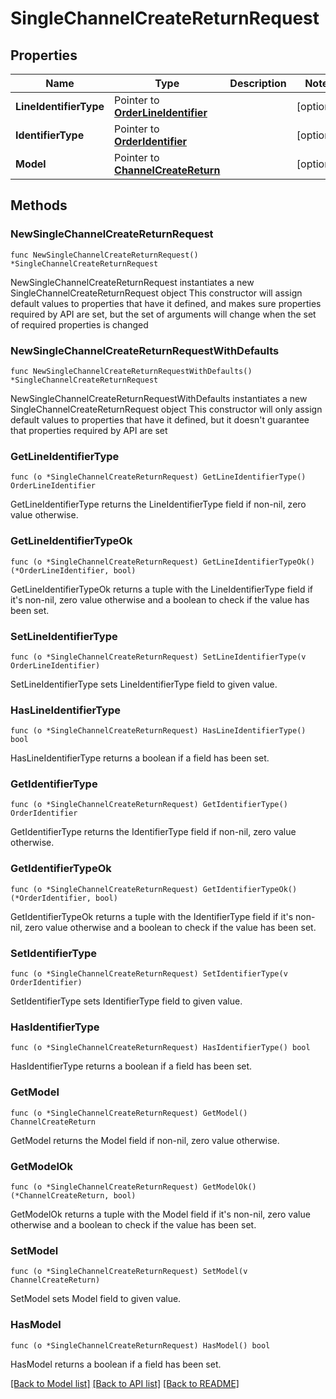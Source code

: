 # SingleChannelCreateReturnRequest

## Properties

Name | Type | Description | Notes
------------ | ------------- | ------------- | -------------
**LineIdentifierType** | Pointer to [**OrderLineIdentifier**](OrderLineIdentifier.md) |  | [optional] 
**IdentifierType** | Pointer to [**OrderIdentifier**](OrderIdentifier.md) |  | [optional] 
**Model** | Pointer to [**ChannelCreateReturn**](ChannelCreateReturn.md) |  | [optional] 

## Methods

### NewSingleChannelCreateReturnRequest

`func NewSingleChannelCreateReturnRequest() *SingleChannelCreateReturnRequest`

NewSingleChannelCreateReturnRequest instantiates a new SingleChannelCreateReturnRequest object
This constructor will assign default values to properties that have it defined,
and makes sure properties required by API are set, but the set of arguments
will change when the set of required properties is changed

### NewSingleChannelCreateReturnRequestWithDefaults

`func NewSingleChannelCreateReturnRequestWithDefaults() *SingleChannelCreateReturnRequest`

NewSingleChannelCreateReturnRequestWithDefaults instantiates a new SingleChannelCreateReturnRequest object
This constructor will only assign default values to properties that have it defined,
but it doesn't guarantee that properties required by API are set

### GetLineIdentifierType

`func (o *SingleChannelCreateReturnRequest) GetLineIdentifierType() OrderLineIdentifier`

GetLineIdentifierType returns the LineIdentifierType field if non-nil, zero value otherwise.

### GetLineIdentifierTypeOk

`func (o *SingleChannelCreateReturnRequest) GetLineIdentifierTypeOk() (*OrderLineIdentifier, bool)`

GetLineIdentifierTypeOk returns a tuple with the LineIdentifierType field if it's non-nil, zero value otherwise
and a boolean to check if the value has been set.

### SetLineIdentifierType

`func (o *SingleChannelCreateReturnRequest) SetLineIdentifierType(v OrderLineIdentifier)`

SetLineIdentifierType sets LineIdentifierType field to given value.

### HasLineIdentifierType

`func (o *SingleChannelCreateReturnRequest) HasLineIdentifierType() bool`

HasLineIdentifierType returns a boolean if a field has been set.

### GetIdentifierType

`func (o *SingleChannelCreateReturnRequest) GetIdentifierType() OrderIdentifier`

GetIdentifierType returns the IdentifierType field if non-nil, zero value otherwise.

### GetIdentifierTypeOk

`func (o *SingleChannelCreateReturnRequest) GetIdentifierTypeOk() (*OrderIdentifier, bool)`

GetIdentifierTypeOk returns a tuple with the IdentifierType field if it's non-nil, zero value otherwise
and a boolean to check if the value has been set.

### SetIdentifierType

`func (o *SingleChannelCreateReturnRequest) SetIdentifierType(v OrderIdentifier)`

SetIdentifierType sets IdentifierType field to given value.

### HasIdentifierType

`func (o *SingleChannelCreateReturnRequest) HasIdentifierType() bool`

HasIdentifierType returns a boolean if a field has been set.

### GetModel

`func (o *SingleChannelCreateReturnRequest) GetModel() ChannelCreateReturn`

GetModel returns the Model field if non-nil, zero value otherwise.

### GetModelOk

`func (o *SingleChannelCreateReturnRequest) GetModelOk() (*ChannelCreateReturn, bool)`

GetModelOk returns a tuple with the Model field if it's non-nil, zero value otherwise
and a boolean to check if the value has been set.

### SetModel

`func (o *SingleChannelCreateReturnRequest) SetModel(v ChannelCreateReturn)`

SetModel sets Model field to given value.

### HasModel

`func (o *SingleChannelCreateReturnRequest) HasModel() bool`

HasModel returns a boolean if a field has been set.


[[Back to Model list]](../README.md#documentation-for-models) [[Back to API list]](../README.md#documentation-for-api-endpoints) [[Back to README]](../README.md)


